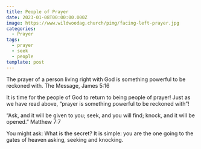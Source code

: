 ```yaml
---
title: People of Prayer
date: 2023-01-08T00:00:00.000Z
image: https://www.wildwoodag.church/pimg/facing-left-prayer.jpg
categories:
  - Prayer
tags:
  - prayer
  - seek
  - people
template: post
---
```

The prayer of a person living right with God is something powerful to be reckoned with. The Message, James 5:16

It is time for the people of God to return to being people of prayer! Just as we have read above, “prayer is something powerful to be reckoned with”!

“Ask, and it will be given to you; seek, and you will find; knock, and it will be opened.” Matthew 7:7

You might ask: What is the secret? It is simple: you are the one going to the gates of heaven asking, seeking and knocking.




